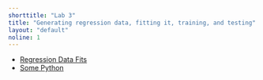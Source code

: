 ```yaml
---
shorttitle: "Lab 3"
title: "Generating regression data, fitting it, training, and testing"
layout: "default"
noline: 1
---
```


- [Regression Data Fits](../wiki/reggen.md)
- [Some Python](../wiki/some_python.md)
